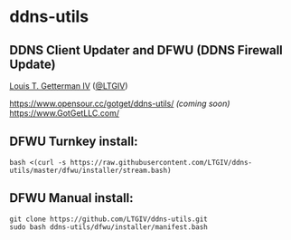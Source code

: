 # ddns-utils
## DDNS Client Updater and DFWU (DDNS Firewall Update)
[Louis T. Getterman IV](https://github.com/LTGIV) ([@LTGIV](https://twitter.com/LTGIV))

https://www.opensour.cc/gotget/ddns-utils/ *(coming soon)*  
https://www.GotGetLLC.com/

## DFWU Turnkey install:
`bash <(curl -s https://raw.githubusercontent.com/LTGIV/ddns-utils/master/dfwu/installer/stream.bash)`

## DFWU Manual install:
```
git clone https://github.com/LTGIV/ddns-utils.git
sudo bash ddns-utils/dfwu/installer/manifest.bash
```
